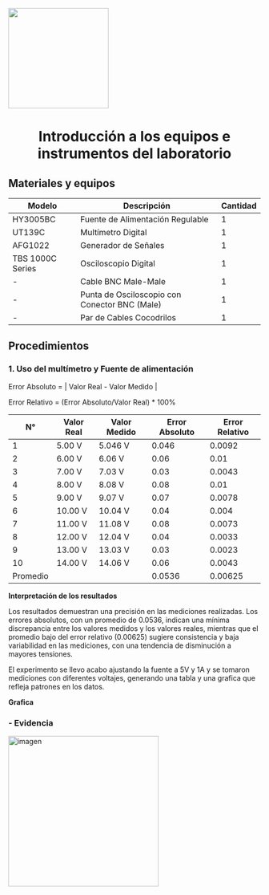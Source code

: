<p align="left">
  <img src="https://seeklogo.com/images/U/u-cayetano-heredia-logo-CA435ADF8C-seeklogo.com.png" width="200">
  <h1 align="center">Introducción a los equipos e instrumentos del laboratorio</h1>
</p>

## Materiales y equipos

| Modelo         | Descripción                        | Cantidad |
| -------------- | ---------------------------------- | -------- |
| HY3005BC       | Fuente de Alimentación Regulable   | 1        |
| UT139C         | Multímetro Digital                 | 1        |
| AFG1022        | Generador de Señales               | 1        |
| TBS 1000C Series| Osciloscopio Digital                | 1        |
| -              | Cable BNC Male-Male                 | 1        |
| -              | Punta de Osciloscopio con Conector BNC (Male) | 1 |
| -              | Par de Cables Cocodrilos            | 1        |

## Procedimientos

### 1. Uso del multímetro y Fuente de alimentación

Error Absoluto = | Valor Real - Valor Medido |

Error Relativo = (Error Absoluto/Valor Real) * 100%

| N°  | Valor Real | Valor Medido | Error Absoluto | Error Relativo |
| --- | ---------- | ------------ | -------------- | -------------- |
| 1   | 5.00 V     |      5.046 V  |        0.046   |     0.0092     |
| 2   | 6.00 V     |      6.06  V  |       0.06     |      0.01      |
| 3   | 7.00 V     |     7.03  V   |       0.03     |        0.0043  |
| 4   | 8.00 V     |     8.08  V   |         0.08   |        0.01    |
| 5   | 9.00 V     |       9.07 V  |         0.07   |      0.0078    |
| 6   | 10.00 V    |       10.04 V |         0.04   |      0.004     |
| 7   | 11.00 V    |     11.08 V   |        0.08    |       0.0073   |
| 8   | 12.00 V    |       12.04 V |         0.04   |        0.0033  |
| 9   | 13.00 V    |       13.03 V |       0.03     |       0.0023   |
| 10  | 14.00 V    |      14.06 V  |       0.06     |       0.0043   |
| Promedio           |    | | 0.0536    |    0.00625     |

**Interpretación de los resultados**

Los resultados demuestran una precisión en las mediciones realizadas. Los errores absolutos, con un promedio de 0.0536, indican una mínima discrepancia entre los valores medidos y los valores reales, mientras que el promedio bajo del error relativo (0.00625) sugiere consistencia y baja variabilidad en las mediciones, con una tendencia de disminución a mayores tensiones.

El experimento se llevo acabo ajustando la fuente a 5V y 1A y se tomaron mediciones con diferentes voltajes, generando una tabla y una grafica que refleja patrones en los datos. 

**Grafica**




### - Evidencia
<img src="https://github.com/stephany-toribio/Repositorio-BioTech/blob/main/Imagenes/voltimetro.jpg" width=300px alt="imagen">